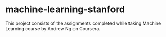 # machine-learning-stanford
This project consists of the assignments completed while taking Machine Learning course by Andrew Ng on Coursera.
